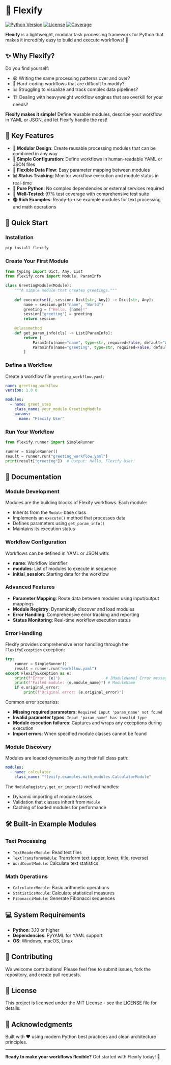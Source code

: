 # 🚀 Flexify

[![Python Version](https://img.shields.io/badge/python-3.10%2B-blue.svg)](https://www.python.org/downloads/)
[![License](https://img.shields.io/badge/license-MIT-green.svg)](LICENSE)
[![Coverage](https://img.shields.io/badge/coverage-97%25-brightgreen.svg)](https://github.com/yourusername/flexify)

**Flexify** is a lightweight, modular task processing framework for Python that makes it incredibly easy to build and execute workflows! 🎯

## ✨ Why Flexify?

Do you find yourself:
- 😩 Writing the same processing patterns over and over?
- 🔧 Hard-coding workflows that are difficult to modify?
- 📊 Struggling to visualize and track complex data pipelines?
- 🏗️ Dealing with heavyweight workflow engines that are overkill for your needs?

**Flexify makes it simple!** Define reusable modules, describe your workflow in YAML or JSON, and let Flexify handle the rest!

## 🎯 Key Features

- **🧩 Modular Design**: Create reusable processing modules that can be combined in any way
- **📝 Simple Configuration**: Define workflows in human-readable YAML or JSON files
- **🔄 Flexible Data Flow**: Easy parameter mapping between modules
- **📊 Status Tracking**: Monitor workflow execution and module status in real-time
- **🐍 Pure Python**: No complex dependencies or external services required
- **🧪 Well-Tested**: 97% test coverage with comprehensive test suite
- **📚 Rich Examples**: Ready-to-use example modules for text processing and math operations

## 🚀 Quick Start

### Installation

```bash
pip install flexify
```

### Create Your First Module

```python
from typing import Dict, Any, List
from flexify.core import Module, ParamInfo

class GreetingModule(Module):
    """A simple module that creates greetings."""
    
    def execute(self, session: Dict[str, Any]) -> Dict[str, Any]:
        name = session.get("name", "World")
        greeting = f"Hello, {name}!"
        session["greeting"] = greeting
        return session
    
    @classmethod
    def get_param_info(cls) -> List[ParamInfo]:
        return [
            ParamInfo(name="name", type=str, required=False, default="World"),
            ParamInfo(name="greeting", type=str, required=False, default="")
        ]
```

### Define a Workflow

Create a workflow file `greeting_workflow.yaml`:

```yaml
name: greeting_workflow
version: 1.0.0

modules:
  - name: greet_step
    class_name: your_module.GreetingModule
    params:
      name: "Flexify User"
```

### Run Your Workflow

```python
from flexify.runner import SimpleRunner

runner = SimpleRunner()
result = runner.run("greeting_workflow.yaml")
print(result["greeting"])  # Output: Hello, Flexify User!
```

## 📖 Documentation

### Module Development

Modules are the building blocks of Flexify workflows. Each module:
- Inherits from the `Module` base class
- Implements an `execute()` method that processes data
- Defines parameters using `get_param_info()`
- Maintains its execution status

### Workflow Configuration

Workflows can be defined in YAML or JSON with:
- **name**: Workflow identifier
- **modules**: List of modules to execute in sequence
- **initial_session**: Starting data for the workflow

### Advanced Features

- **Parameter Mapping**: Route data between modules using input/output mappings
- **Module Registry**: Dynamically discover and load modules
- **Error Handling**: Comprehensive error tracking and reporting
- **Status Monitoring**: Real-time workflow execution status

### Error Handling

Flexify provides comprehensive error handling through the `FlexifyException` exception:

```python
try:
    runner = SimpleRunner()
    result = runner.run("workflow.yaml")
except FlexifyException as e:
    print(f"Error: {e}")                    # [ModuleName] Error message
    print(f"Failed module: {e.module_name}") # ModuleName
    if e.original_error:
        print(f"Original error: {e.original_error}")
```

Common error scenarios:
- **Missing required parameters**: `Required input 'param_name' not found`
- **Invalid parameter types**: `Input 'param_name' has invalid type`
- **Module execution failures**: Captures and wraps any exceptions during execution
- **Import errors**: When specified module classes cannot be found

### Module Discovery

Modules are loaded dynamically using their full class path:

```yaml
modules:
  - name: calculator
    class_name: "flexify.examples.math_modules.CalculatorModule"
```

The `ModuleRegistry.get_or_import()` method handles:
- Dynamic importing of module classes
- Validation that classes inherit from `Module`
- Caching of loaded modules for performance

## 🛠️ Built-in Example Modules

### Text Processing
- `TextReaderModule`: Read text files
- `TextTransformModule`: Transform text (upper, lower, title, reverse)
- `WordCountModule`: Calculate text statistics

### Math Operations
- `CalculatorModule`: Basic arithmetic operations
- `StatisticsModule`: Calculate statistical measures
- `FibonacciModule`: Generate Fibonacci sequences

## 💻 System Requirements

- **Python**: 3.10 or higher
- **Dependencies**: PyYAML for YAML support
- **OS**: Windows, macOS, Linux

## 🤝 Contributing

We welcome contributions! Please feel free to submit issues, fork the repository, and create pull requests.

## 📄 License

This project is licensed under the MIT License - see the [LICENSE](LICENSE) file for details.

## 🙏 Acknowledgments

Built with ❤️ using modern Python best practices and clean architecture principles.

---

**Ready to make your workflows flexible?** Get started with Flexify today! 🚀